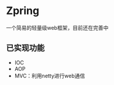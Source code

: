 # Zpring

一个简易的轻量级web框架，目前还在完善中

## 已实现功能

+ IOC
+ AOP
+ MVC：利用netty进行web通信





                                                        